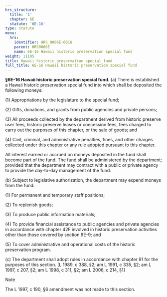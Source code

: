 ```yaml
---
hrs_structure:
  title: '1'
  chapter: 6E
  statute: '6E-16'
type: statute
menu:
  hrs:
    identifier: HRS_0006E-0016
    parent: HRS0006E
    name: 6E-16 Hawaii historic preservation special fund
weight: 11105
title: Hawaii historic preservation special fund
full_title: 6E-16 Hawaii historic preservation special fund
---
```

**§6E-16 Hawaii historic preservation special fund.** (a) There is established a Hawaii historic preservation special fund into which shall be deposited the following moneys:

(1) Appropriations by the legislature to the special fund;

(2) Gifts, donations, and grants from public agencies and private persons;

(3) All proceeds collected by the department derived from historic preserve user fees, historic preserve leases or concession fees, fees charged to carry out the purposes of this chapter, or the sale of goods; and

(4) Civil, criminal, and administrative penalties, fines, and other charges collected under this chapter or any rule adopted pursuant to this chapter.

All interest earned or accrued on moneys deposited in the fund shall become part of the fund. The fund shall be administered by the department; provided that the department may contract with a public or private agency to provide the day-to-day management of the fund.

(b) Subject to legislative authorization, the department may expend moneys from the fund:

(1) For permanent and temporary staff positions;

(2) To replenish goods;

(3) To produce public information materials;

(4) To provide financial assistance to public agencies and private agencies in accordance with chapter 42F involved in historic preservation activities other than those covered by section 6E-9; and

(5) To cover administrative and operational costs of the historic preservation program.

(c) The department shall adopt rules in accordance with chapter 91 for the purposes of this section. [L 1989, c 388, §2; am L 1991, c 335, §2; am L 1997, c 207, §2; am L 1998, c 311, §2; am L 2006, c 214, §1]

Note

The L 1997, c 190, §6 amendment was not made to this section.